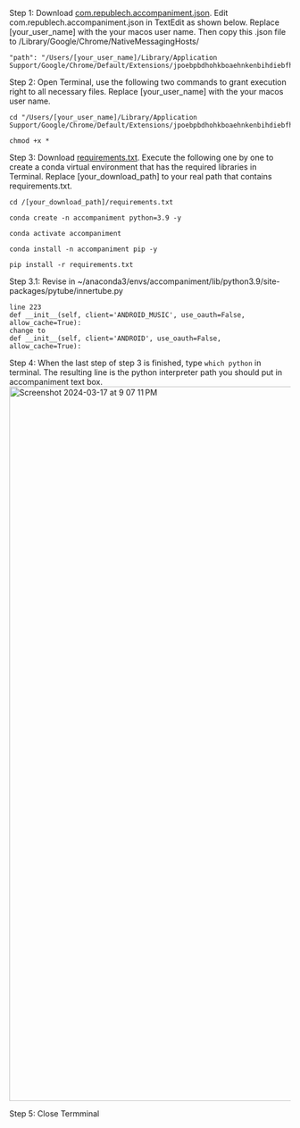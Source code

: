 Step 1: Download [com.republech.accompaniment.json](https://github.com/lynnlynn2023/accompaniment/blob/main/README.md). Edit com.republech.accompaniment.json in TextEdit as shown below. Replace [your_user_name] with the your macos user name. Then copy this .json file to /Library/Google/Chrome/NativeMessagingHosts/
    
    "path": "/Users/[your_user_name]/Library/Application Support/Google/Chrome/Default/Extensions/jpoebpbdhohkboaehnkenbihdiebfhde/1.2_0/host/host.sh",

Step 2: Open Terminal, use the following two commands to grant execution right to all necessary files. Replace [your_user_name] with the your macos user name.

    cd "/Users/[your_user_name]/Library/Application Support/Google/Chrome/Default/Extensions/jpoebpbdhohkboaehnkenbihdiebfhde/1.2_0/host"
    
    chmod +x *

Step 3: Download [requirements.txt](https://github.com/lynnlynn2023/accompaniment/blob/main/requirements.txt). Execute the following one by one to create a conda virtual environment that has the required libraries in Terminal. Replace [your_download_path] to your real path that contains requirements.txt.
  
    cd /[your_download_path]/requirements.txt
    
    conda create -n accompaniment python=3.9 -y

    conda activate accompaniment
    
    conda install -n accompaniment pip -y
    
    pip install -r requirements.txt

Step 3.1: Revise in ~/anaconda3/envs/accompaniment/lib/python3.9/site-packages/pytube/innertube.py

    line 223
    def __init__(self, client='ANDROID_MUSIC', use_oauth=False, allow_cache=True): 
    change to 
    def __init__(self, client='ANDROID', use_oauth=False, allow_cache=True):
    
Step 4: When the last step of step 3 is finished, type ````which python```` in terminal. The resulting line is the python interpreter path you should put in accompaniment text box.
<img width="1280" alt="Screenshot 2024-03-17 at 9 07 11 PM" src="https://github.com/lynnlynn2023/accompaniment/assets/128745013/4946cae9-0bb9-4884-b860-0398b8f2ded9">

Step 5: Close Termminal
